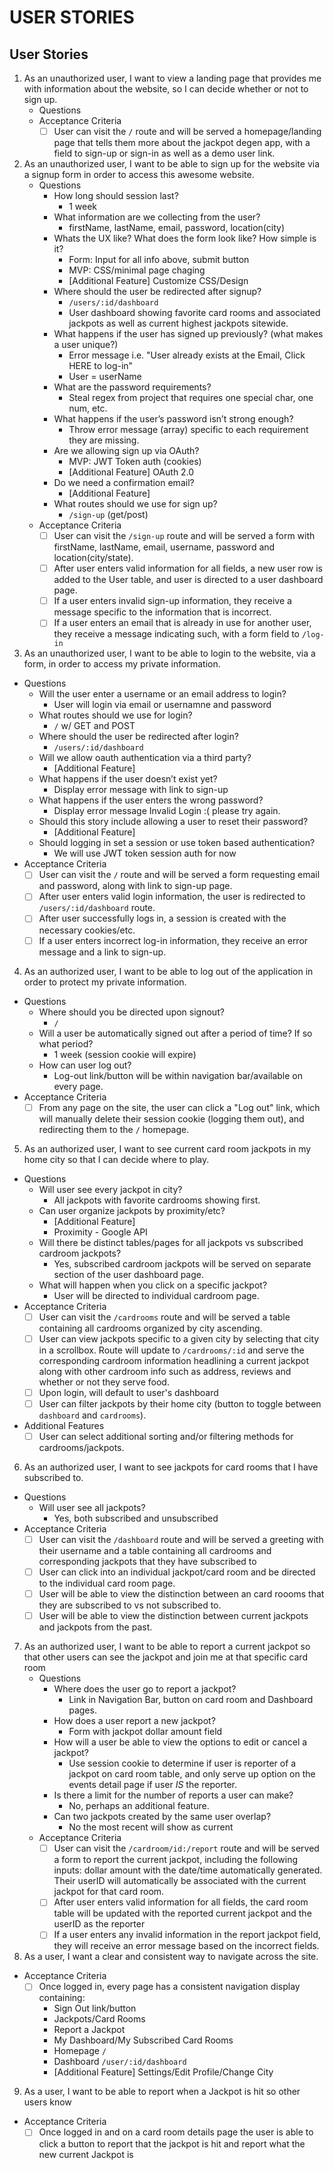 # USER STORIES

User Stories
------------
1. As an unauthorized user, I want to view a landing page that provides me with information about the website, so I can decide whether or not to sign up. 
    - Questions
    - Acceptance Criteria
        - [ ] User can visit the `/` route and will be served a homepage/landing page that tells them more about the jackpot degen app, with a field to sign-up or sign-in as well as a demo user link.

 2. As an unauthorized user, I want to be able to sign up for the website via a signup form in order to access this awesome website.
    - Questions
        - How long should session last?
            - 1 week
        - What information are we collecting from the user?
            - firstName, lastName, email, password, location(city)
        - Whats the UX like? What does the form look like? How simple is it?
            - Form: Input for all info above, submit button
            - MVP: CSS/minimal page chaging
            - [Additional Feature] Customize CSS/Design
        - Where should the user be redirected after signup?
            - `/users/:id/dashboard`
            - User dashboard showing favorite card rooms and associated jackpots as well as current highest jackpots sitewide. 
        - What happens if the user has signed up previously? (what makes a user unique?)
            - Error message i.e. "User already exists at the Email, Click HERE to log-in"
            - User = userName
        - What are the password requirements?
            - Steal regex from project that requires one special char, one num, etc. 
        - What happens if the user’s password isn’t strong enough?
            - Throw error message (array) specific to each requirement they are missing. 
        - Are we allowing sign up via OAuth?
            - MVP: JWT Token auth (cookies)
            - [Additional Feature] OAuth 2.0
        - Do we need a confirmation email?
            - [Additional Feature]
        - What routes should we use for sign up? 
            - `/sign-up` (get/post)
    - Acceptance Criteria
        - [ ] User can visit the `/sign-up` route and will be served a form with firstName, lastName, email, username, password and location(city/state). 
        - [ ] After user enters valid information for all fields, a new user row is added to the User table, and user is directed to a user dashboard page.
        - [ ] If a user enters invalid sign-up information, they receive a message specific to the information that is incorrect. 
        - [ ] If a user enters an email that is already in use for another user, they receive a message indicating such, with a form field to `/log-in`
    
3. As an unauthorized user, I want to be able to login to the website, via a form, in order to access my private information.
- Questions
    - Will the user enter a username or an email address to login?
        - User will login via email or usernamne and password
    - What routes should we use for login?
        - `/` w/ GET and POST
    - Where should the user be redirected after login?
        - `/users/:id/dashboard`
    - Will we allow oauth authentication via a third party?
        - [Additional Feature]
    - What happens if the user doesn’t exist yet?
        - Display error message with link to sign-up       
    - What happens if the user enters the wrong password?
        - Display error message Invalid Login :( please try again.
    - Should this story include allowing a user to reset their password?
        - [Additional Feature]
    - Should logging in set a session or use token based authentication?
        - We will use JWT token session auth for now
- Acceptance Criteria
    - [ ] User can visit the `/` route and will be served a form requesting email and password, along with link to sign-up page. 
    - [ ] After user enters valid login information, the user is redirected to `/users/:id/dashboard` route.
    - [ ] After user successfully logs in, a session is created with the necessary cookies/etc. 
    - [ ] If a user enters incorrect log-in information, they receive an error message and a link to sign-up. 

4. As an authorized user, I want to be able to log out of the application in order to protect my private information. 
- Questions   
    - Where should you be directed upon signout?
        - `/`
    - Will a user be automatically signed out after a period of time? If so what period?
        - 1 week (session cookie will expire)
    - How can user log out?
        - Log-out link/button will be within navigation bar/available on every page.
- Acceptance Criteria
    - [ ] From any page on the site, the user can click a "Log out" link, which will manually delete their session cookie (logging them out), and redirecting them to the `/` homepage. 

5. As an authorized user, I want to see current card room jackpots in my home city so that I can decide where to play. 
- Questions
    - Will user see every jackpot in city?
        - All jackpots with favorite cardrooms showing first. 
    - Can user organize jackpots by proximity/etc?
        - [Additional Feature]
        - Proximity - Google API
    - Will there be distinct tables/pages for all jackpots vs subscribed cardroom jackpots?
        - Yes, subscribed cardroom jackpots will be served on separate section of the user dashboard page. 
    - What will happen when you click on a specific jackpot?
        - User will be directed to individual cardroom page. 
- Acceptance Criteria
    - [ ] User can visit the `/cardrooms` route and will be served a table containing all cardrooms organized by city ascending. 
    - [ ] User can view jackpots specific to a given city by selecting that city in a scrollbox. Route will update to `/cardrooms/:id` and serve the corresponding cardroom information headlining a current jackpot along with other cardroom info such as address, reviews and whether or not they serve food.
    - [ ] Upon login, will default to user's dashboard  
    - [ ] User can filter jackpots by their home city (button to toggle between `dashboard` and `cardrooms`).
- Additional Features
    - [ ] User can select additional sorting and/or filtering methods for cardrooms/jackpots. 

6. As an authorized user, I want to see jackpots for card rooms that I have subscribed to. 
- Questions
    - Will user see all jackpots?
        - Yes, both subscribed and unsubscribed
- Acceptance Criteria
    - [ ] User can visit the `/dashboard` route and will be served a greeting with their username and a table containing all cardrooms and corresponding jackpots that they have subscribed to
    - [ ] User can click into an individual jackpot/card room and be directed to the individual card room page. 
    - [ ] User will be able to view the distinction between an card roooms that they are subscribed to vs not subscribed to. 
    - [ ] User will be able to view the distinction between current jackpots and jackpots from the past. 
    
7. As an authorized user, I want to be able to report a current jackpot so that other users can see the jackpot and join me at that specific card room
    - Questions
        - Where does the user go to report a jackpot?
            - Link in Navigation Bar, button on card room and Dashboard pages. 
        - How does a user report a new jackpot?
            - Form with jackpot dollar amount field
        - How will a user be able to view the options to edit or cancel a jackpot?
            - Use session cookie to determine if user is reporter of a jackpot on card room table, and only serve up option on the events detail page if user *IS* the reporter. 
        - Is there a limit for the number of reports a user can make?
            - No, perhaps an additional feature.
        - Can two jackpots created by the same user overlap?
            - No the most recent will show as current
    - Acceptance Criteria
        - [ ] User can visit the `/cardroom/id:/report` route and will be served a form to report the current jackpot, including the following inputs: dollar amount with the date/time automatically generated. Their userID will automatically be associated with the current jackpot for that card room. 
        - [ ] After user enters valid information for all fields, the card room table will be updated with the reported current jackpot and the userID as the reporter 
        - [ ] If a user enters any invalid information in the report jackpot field, they will receive an error message based on the incorrect fields.
    
8. As a user, I want a clear and consistent way to navigate across the site.
- Acceptance Criteria
    - [ ] Once logged in, every page has a consistent navigation display containing:
        - Sign Out link/button
        - Jackpots/Card Rooms
        - Report a Jackpot
        - My Dashboard/My Subscribed Card Rooms
        - Homepage `/`
        - Dashboard `/user/:id/dashboard`
        - [Additional Feature] Settings/Edit Profile/Change City

9. As a user, I want to be able to report when a Jackpot is hit so other users know
- Acceptance Criteria
    - [ ] Once logged in and on a card room details page the user is able to click a button to report that the jackpot is hit and report what the new current Jackpot is
